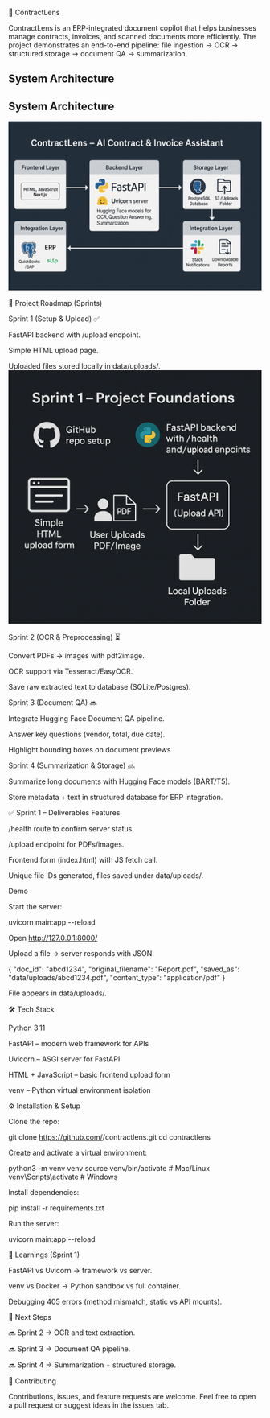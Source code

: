 📑 ContractLens

ContractLens is an ERP-integrated document copilot that helps businesses manage contracts, invoices, and scanned documents more efficiently.
The project demonstrates an end-to-end pipeline: file ingestion → OCR → structured storage → document QA → summarization.

## System Architecture


## System Architecture

![ContractLens Architecture](docs/21dabc8da7814875ba5ef2148a40e68d.png)


🚀 Project Roadmap (Sprints)

Sprint 1 (Setup & Upload) ✅

FastAPI backend with /upload endpoint.

Simple HTML upload page.

Uploaded files stored locally in data/uploads/.
![Sprint1 Architecture](docs/c432b90c5d334d249fdede4d66b492b4.png)

Sprint 2 (OCR & Preprocessing) ⏳

Convert PDFs → images with pdf2image.

OCR support via Tesseract/EasyOCR.

Save raw extracted text to database (SQLite/Postgres).

Sprint 3 (Document QA) 🔜

Integrate Hugging Face Document QA pipeline.

Answer key questions (vendor, total, due date).

Highlight bounding boxes on document previews.

Sprint 4 (Summarization & Storage) 🔜

Summarize long documents with Hugging Face models (BART/T5).

Store metadata + text in structured database for ERP integration.

✅ Sprint 1 – Deliverables
Features

/health route to confirm server status.

/upload endpoint for PDFs/images.

Frontend form (index.html) with JS fetch call.

Unique file IDs generated, files saved under data/uploads/.

Demo

Start the server:

uvicorn main:app --reload


Open http://127.0.0.1:8000/

Upload a file → server responds with JSON:

{
  "doc_id": "abcd1234",
  "original_filename": "Report.pdf",
  "saved_as": "data/uploads/abcd1234.pdf",
  "content_type": "application/pdf"
}


File appears in data/uploads/.

🛠️ Tech Stack

Python 3.11

FastAPI – modern web framework for APIs

Uvicorn – ASGI server for FastAPI

HTML + JavaScript – basic frontend upload form

venv – Python virtual environment isolation

⚙️ Installation & Setup

Clone the repo:

git clone https://github.com/<your-username>/contractlens.git
cd contractlens


Create and activate a virtual environment:

python3 -m venv venv
source venv/bin/activate   # Mac/Linux
venv\Scripts\activate      # Windows


Install dependencies:

pip install -r requirements.txt


Run the server:

uvicorn main:app --reload

📌 Learnings (Sprint 1)

FastAPI vs Uvicorn → framework vs server.

venv vs Docker → Python sandbox vs full container.

Debugging 405 errors (method mismatch, static vs API mounts).

📅 Next Steps

🔜 Sprint 2 → OCR and text extraction.

🔜 Sprint 3 → Document QA pipeline.

🔜 Sprint 4 → Summarization + structured storage.

🤝 Contributing

Contributions, issues, and feature requests are welcome.
Feel free to open a pull request or suggest ideas in the issues tab.

